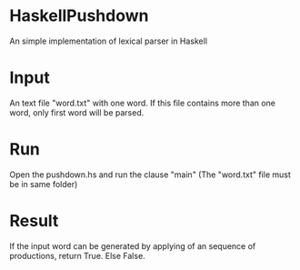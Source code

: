 # HaskellPushdown
An simple implementation of lexical parser in Haskell

# Input
An text file "word.txt" with one word. If this file contains more than one word, only first word will be parsed.

# Run
Open the pushdown.hs and run the clause "main" (The "word.txt" file must be in same folder)

# Result
If the input word can be generated by applying of an sequence of productions, return True. Else False.

